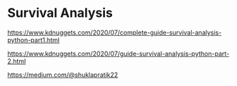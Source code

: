 # Survival Analysis


https://www.kdnuggets.com/2020/07/complete-guide-survival-analysis-python-part1.html

https://www.kdnuggets.com/2020/07/guide-survival-analysis-python-part-2.html

https://medium.com/@shuklapratik22

